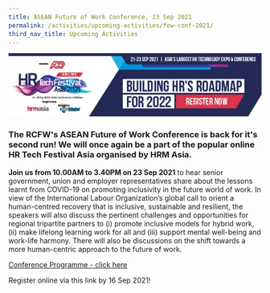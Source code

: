 ```yaml
---
title: ASEAN Future of Work Conference, 23 Sep 2021
permalink: /activities/upcoming-activities/fow-conf-2021/
third_nav_title: Upcoming Activities
---
```

![Alt text for image on Isomer site](/images/HR%20Tech%20Festival%20Asia%202021.png)

### The RCFW's ASEAN Future of Work Conference is back for it's second run! We will once again be a part of the popular online HR Tech Festival Asia organised by HRM Asia. 

**Join us from 10.00AM to 3.40PM on 23 Sep 2021** to hear senior government, union and employer representatives share about the lessons learnt from COVID-19 on promoting inclusivity in the future world of work. In view of the International Labour Organization’s global call to orient a human-centred recovery that is inclusive, sustainable and resilient, the speakers will also discuss the pertinent challenges and opportunities for regional tripartite partners to (i) promote inclusive models for hybrid work, (ii) make lifelong learning work for all and (iii) support mental well-being and work-life harmony. There will also be discussions on the shift towards a more human-centric approach to the future of work. 

[Conference Programme - click here](/files/ASEAN%20Future%20of%20Work%20Conference%202021%20Provisional%20Programme.pdf)

Register online via this link by 16 Sep 2021! 